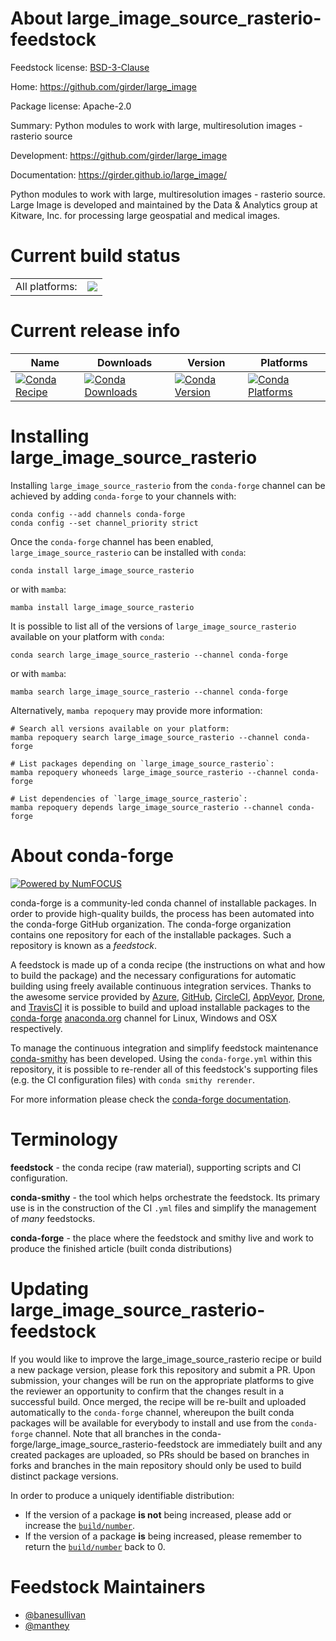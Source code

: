 About large_image_source_rasterio-feedstock
===========================================

Feedstock license: [BSD-3-Clause](https://github.com/conda-forge/large_image_source_rasterio-feedstock/blob/main/LICENSE.txt)

Home: https://github.com/girder/large_image

Package license: Apache-2.0

Summary: Python modules to work with large, multiresolution images - rasterio source

Development: https://github.com/girder/large_image

Documentation: https://girder.github.io/large_image/

Python modules to work with large, multiresolution images - rasterio source. Large Image is developed and maintained by the Data & Analytics group at Kitware, Inc. for processing large geospatial and medical images.


Current build status
====================


<table><tr><td>All platforms:</td>
    <td>
      <a href="https://dev.azure.com/conda-forge/feedstock-builds/_build/latest?definitionId=19539&branchName=main">
        <img src="https://dev.azure.com/conda-forge/feedstock-builds/_apis/build/status/large_image_source_rasterio-feedstock?branchName=main">
      </a>
    </td>
  </tr>
</table>

Current release info
====================

| Name | Downloads | Version | Platforms |
| --- | --- | --- | --- |
| [![Conda Recipe](https://img.shields.io/badge/recipe-large_image_source_rasterio-green.svg)](https://anaconda.org/conda-forge/large_image_source_rasterio) | [![Conda Downloads](https://img.shields.io/conda/dn/conda-forge/large_image_source_rasterio.svg)](https://anaconda.org/conda-forge/large_image_source_rasterio) | [![Conda Version](https://img.shields.io/conda/vn/conda-forge/large_image_source_rasterio.svg)](https://anaconda.org/conda-forge/large_image_source_rasterio) | [![Conda Platforms](https://img.shields.io/conda/pn/conda-forge/large_image_source_rasterio.svg)](https://anaconda.org/conda-forge/large_image_source_rasterio) |

Installing large_image_source_rasterio
======================================

Installing `large_image_source_rasterio` from the `conda-forge` channel can be achieved by adding `conda-forge` to your channels with:

```
conda config --add channels conda-forge
conda config --set channel_priority strict
```

Once the `conda-forge` channel has been enabled, `large_image_source_rasterio` can be installed with `conda`:

```
conda install large_image_source_rasterio
```

or with `mamba`:

```
mamba install large_image_source_rasterio
```

It is possible to list all of the versions of `large_image_source_rasterio` available on your platform with `conda`:

```
conda search large_image_source_rasterio --channel conda-forge
```

or with `mamba`:

```
mamba search large_image_source_rasterio --channel conda-forge
```

Alternatively, `mamba repoquery` may provide more information:

```
# Search all versions available on your platform:
mamba repoquery search large_image_source_rasterio --channel conda-forge

# List packages depending on `large_image_source_rasterio`:
mamba repoquery whoneeds large_image_source_rasterio --channel conda-forge

# List dependencies of `large_image_source_rasterio`:
mamba repoquery depends large_image_source_rasterio --channel conda-forge
```


About conda-forge
=================

[![Powered by
NumFOCUS](https://img.shields.io/badge/powered%20by-NumFOCUS-orange.svg?style=flat&colorA=E1523D&colorB=007D8A)](https://numfocus.org)

conda-forge is a community-led conda channel of installable packages.
In order to provide high-quality builds, the process has been automated into the
conda-forge GitHub organization. The conda-forge organization contains one repository
for each of the installable packages. Such a repository is known as a *feedstock*.

A feedstock is made up of a conda recipe (the instructions on what and how to build
the package) and the necessary configurations for automatic building using freely
available continuous integration services. Thanks to the awesome service provided by
[Azure](https://azure.microsoft.com/en-us/services/devops/), [GitHub](https://github.com/),
[CircleCI](https://circleci.com/), [AppVeyor](https://www.appveyor.com/),
[Drone](https://cloud.drone.io/welcome), and [TravisCI](https://travis-ci.com/)
it is possible to build and upload installable packages to the
[conda-forge](https://anaconda.org/conda-forge) [anaconda.org](https://anaconda.org/)
channel for Linux, Windows and OSX respectively.

To manage the continuous integration and simplify feedstock maintenance
[conda-smithy](https://github.com/conda-forge/conda-smithy) has been developed.
Using the ``conda-forge.yml`` within this repository, it is possible to re-render all of
this feedstock's supporting files (e.g. the CI configuration files) with ``conda smithy rerender``.

For more information please check the [conda-forge documentation](https://conda-forge.org/docs/).

Terminology
===========

**feedstock** - the conda recipe (raw material), supporting scripts and CI configuration.

**conda-smithy** - the tool which helps orchestrate the feedstock.
                   Its primary use is in the construction of the CI ``.yml`` files
                   and simplify the management of *many* feedstocks.

**conda-forge** - the place where the feedstock and smithy live and work to
                  produce the finished article (built conda distributions)


Updating large_image_source_rasterio-feedstock
==============================================

If you would like to improve the large_image_source_rasterio recipe or build a new
package version, please fork this repository and submit a PR. Upon submission,
your changes will be run on the appropriate platforms to give the reviewer an
opportunity to confirm that the changes result in a successful build. Once
merged, the recipe will be re-built and uploaded automatically to the
`conda-forge` channel, whereupon the built conda packages will be available for
everybody to install and use from the `conda-forge` channel.
Note that all branches in the conda-forge/large_image_source_rasterio-feedstock are
immediately built and any created packages are uploaded, so PRs should be based
on branches in forks and branches in the main repository should only be used to
build distinct package versions.

In order to produce a uniquely identifiable distribution:
 * If the version of a package **is not** being increased, please add or increase
   the [``build/number``](https://docs.conda.io/projects/conda-build/en/latest/resources/define-metadata.html#build-number-and-string).
 * If the version of a package **is** being increased, please remember to return
   the [``build/number``](https://docs.conda.io/projects/conda-build/en/latest/resources/define-metadata.html#build-number-and-string)
   back to 0.

Feedstock Maintainers
=====================

* [@banesullivan](https://github.com/banesullivan/)
* [@manthey](https://github.com/manthey/)

